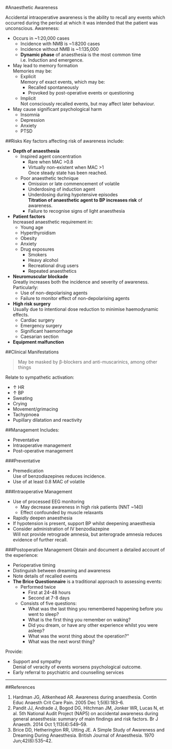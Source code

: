 #Anaesthetic Awareness

Accidental intraoperative awareness is the ability to recall any events which occurred during the period at which it was intended that the patient was unconscious. Awareness:
* Occurs in ~1:20,000 cases  
	* Incidence with NMB is ~1:8200 cases
	* Incidence without NMB is ~1:135,000
	* **Dynamic phase** of anaesthesia is the most common time  
	i.e. Induction and emergence.
* May lead to memory formation  
Memories may be:
	* Explicit  
	Memory of exact events, which may be:
		* Recalled spontaneously
		* Provoked by post-operative events or questioning
	* Implicit  
	Not consciously recalled events, but may affect later behaviour.
* May cause significant psychological harm
	* Insomnia
	* Depression
	* Anxiety
	* PTSD


##Risks
Key factors affecting risk of awareness include:
* **Depth of anaesthesia**  
	* Inspired agent concentration
		* Rare when MAC >0.8
		* Virtually non-existent when MAC >1  
		Once steady state has been reached.
	* Poor anaesthetic technique
		* Omission or late commencement of volatile
		* Underdosing of induction agent
		* Underdosing during hypotensive episodes  
		**Titration of anaesthetic agent to BP increases risk** of awareness.
		* Failure to recognise signs of light anaesthesia
* **Patient factors**  
Increased anaesthetic requirement in:
	* Young age
	* Hyperthyroidism
	* Obesity
	* Anxiety
	* Drug exposures
		* Smokers
		* Heavy alcohol
		* Recreational drug users
		* Repeated anaesthetics
* **Neuromuscular blockade**  
Greatly increases both the incidence and severity of awareness. Particularly:
	* Use of non-depolarising agents
	* Failure to monitor effect of non-depolarising agents
* **High risk surgery**  
Usually due to intentional dose reduction to minimise haemodynamic effects.
	* Cardiac surgery
	* Emergency surgery
	* Significant haemorrhage
	* Caesarian section
* **Equipment malfunction**


##Clinical Manifestations

>May be masked by β-blockers and anti-muscarinics, among other things

Relate to sympathetic activation:
* ↑ HR
* ↑ BP
* Sweating
* Crying
* Movement/grimacing
* Tachypnoea
* Pupillary dilatation and reactivity

##Management
Includes:
* Preventative
* Intraoperative management
* Post-operative management

###Preventative
* Premedication  
Use of benzodiazepines reduces incidence.
* Use of at least 0.8 MAC of volatile

###Intraoperative Management
* Use of processed EEG monitoring  
	* May decrease awareness in high risk patients (NNT ~140)
	* Effect confounded by muscle relaxants
* Rapidly deepen anaesthesia
* If hypotension is present, support BP whilst deepening anaesthesia
* Consider administration of IV benzodiazepine  
Will not provide retrograde amnesia, but anterograde amnesia reduces evidence of further recall.


###Postoperative Management
Obtain and document a detailed account of the experience:  
* Perioperative timing
* Distinguish between dreaming and awareness
* Note details of recalled events  
* **The Brice Questionnaire** is a traditional approach to assessing events:
	* Performed twice
		* First at 24-48 hours
		* Second at 7-8 days
	* Consists of five questions:
		* What was the last thing you remembered happening before you went to sleep?
		* What is the first thing you remember on waking?
		* Did you dream, or have any other experience whilst you were asleep?
		* What was the worst thing about the operation?"
		* What was the next worst thing?


Provide:
* Support and sympathy  
Denial of veracity of events worsens psychological outcome.
* Early referral to psychiatric and counselling services



---
##References
1. Hardman JG, Aitkenhead AR. Awareness during anaesthesia. Contin Educ Anaesth Crit Care Pain. 2005 Dec 1;5(6):183–6. 
2. Pandit JJ, Andrade J, Bogod DG, Hitchman JM, Jonker WR, Lucas N, et al. 5th National Audit Project (NAP5) on accidental awareness during general anaesthesia: summary of main findings and risk factors. Br J Anaesth. 2014 Oct 1;113(4):549–59.
3. Brice DD, Hetherington RR, Utting JE. A Simple Study of Awareness and Dreaming During Anaesthesia. British Journal of Anaesthesia. 1970 Jun;42(6):535–42. 



